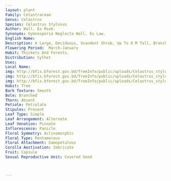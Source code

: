 ```yaml
---
layout: plant
Family: Celastraceae
Genus: Celastrus
Species: Celastrus Stylosus
Author: Wall. Ex Roxb.
Synonyms: Gymnosporia Neglecta Wall. Ex Law. 
English Name: 
Description: A Large, Deciduous, Scandent Shrub, Up To 8 M Tall, Branchlets Terete, Thinly Lenticellate. Leaves Simple, Elliptic Or Obovate-oblong, 7-13 Ã— 4-6 Cm, Membranous, Glabrous, Base Cuneate, Obtuse Or Rounded, Apex Acute To Acuminate, Margin Shallowly Serrate, Nerves 6-8 Pairs, Venation Loosely Reticulate, Petioles 1.5-2.0 Cm Long, Stipules Filiform. Inflorescence Terminal Or Axillary Cymes, Up To 2 Cm Long, Puberulous, Pedicels 3-6 Mm Long. Flowers Numerous, Greenish-white. Sepals 5-lobed, Cup-shaped, 2.5 Mm In Diameter, Lobes Ovate To Oblong, 1.5-2.0 Ã— 1.5 Mm, Crenate To Entire. Petals 5, Obovate, 2.5-3.0 Ã— 1.0-1.5 Mm, Obtuse, Crenulate, Papillose On Both Sides. Disk Cupular, Membranous, Lobed. Stamens 5, C 2 Mm Long, Filaments Subulate, Densely Papillose, Arising Between The Disk Lobes, Anthers Ovoid, Obtuse. Sterile Pistil In Male Flowers Columnar, 1 Mm Long. Staminodes In Female Flowers 1 Mm Long. Pistil 2.0-2.5 Mm Long, Ovary Subglobose, Style Distinctly Columnar, Stigmas 3-lobed, Each Lobe Bifid, Slender. Fruit Capsular, Subglobose, 7-12 Ã— 5-10 Mm, Orange-red, Thick And Woody, The Valves Broadly Elliptic, 3-6 Seeded. Seeds Ellipsoid, 3.5-5.5 Ã— 2.0-3.0 Mm, Plano-convex To Benate, 4-6 Ã— 1-2 Mm, Covered With Distinct Fleshy, Yellow Aril.
Flowering Period:  March-January
Habit: Thickets And Forests.
Distribution: Sylhet
Uses: 
Local Name: 
img: http://bfis.bforest.gov.bd/TreeInfo/public/uploads/Celastrus_stylosus.jpg
img: http://bfis.bforest.gov.bd/TreeInfo/public/uploads/Celastrus_stylosus1.jpg
img: http://bfis.bforest.gov.bd/TreeInfo/public/uploads/Celastrus_stylosus2.jpg
Habit: Tree
Bark Texture: Smooth
Bole: Branched
Thorn: Absent
Petiole: Petiolate
Stipules: Present
Leaf Type: Simple
Leaf Arrangement: Alternate
Leaf Venation: Pinnate
Inflorescence: Panicle
Floral Symmetry: Actinomorphic
Floral Type: Pentamerous
Floral Attachment: Gamopetalous
Corolla Aestivation: Imbricate
Fruit: Capsule
Sexual Reproductive Unit: Covered Seed



---
```


